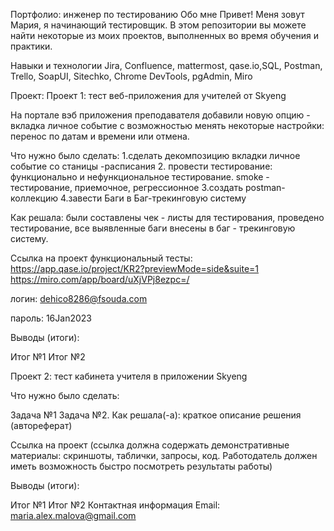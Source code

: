 Портфолио: инженер по тестированию
Обо мне
Привет! Меня зовут Мария, я начинающий тестировщик.
В этом репозитории вы можете найти некоторые из моих проектов, выполненных во время обучения и практики.

Навыки и технологии
Jira, Confluence, mattermost, qase.io,SQL, Postman, Trello,
SoapUI, Sitechko, Chrome DevTools, pgAdmin, Miro

Проект:
Проект 1: тест веб-приложения для учителей от Skyeng

 На портале вэб приложения преподавателя добавили новую опцию  - вкладка личное событие с возможностью менять некоторые настройки: 
 перенос по датам и времени или отмена.
    
Что нужно было сделать: 
1.сделать декомпозицию вкладки личное событие со станицы -расписания
2. провести тестирование:
функционально и нефункциональное тестирование.
smoke - тестирование, приемочное, регрессионное
3.создать postman-коллекцию
4.завести Баги в Баг-трекинговую систему
 
Как решала:
были составлены чек - листы для тестирования, проведено тестирование, все выявленные баги внесены в баг - трекинговую систему.

Ссылка на проект
функциональный тесты: https://app.qase.io/project/KR2?previewMode=side&suite=1
https://miro.com/app/board/uXjVPj8ezpc=/

логин: dehico8286@fsouda.com

пароль: 16Jan2023

Выводы (итоги):

Итог №1
Итог №2

Проект 2: тест кабинета учителя в приложении Skyeng

Что нужно было сделать:

Задача №1
Задача №2.
Как решала(-а): краткое описание решения (автореферат)

Ссылка на проект (ссылка должна содержать демонстративные материалы: скриншоты, таблички, запросы, код. Работодатель должен иметь возможность быстро посмотреть результаты работы)

Выводы (итоги):

Итог №1
Итог №2
Контактная информация
Email: maria.alex.malova@gmail.com
